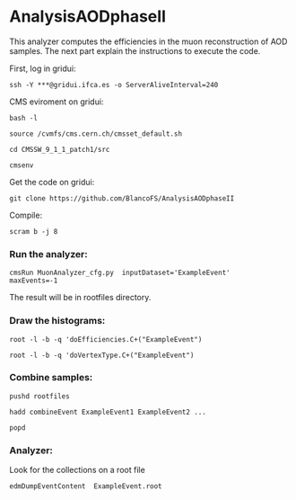 # AnalysisAODphaseII


This analyzer computes the efficiencies in the muon reconstruction of AOD samples. The next part explain the instructions to execute the code. 

First, log in gridui:

```ssh -Y ***@gridui.ifca.es -o ServerAliveInterval=240```

CMS eviroment on gridui:

```
bash -l

source /cvmfs/cms.cern.ch/cmsset_default.sh

cd CMSSW_9_1_1_patch1/src

cmsenv
```

Get the code on gridui:

```git clone https://github.com/BlancoFS/AnalysisAODphaseII```

Compile:

```scram b -j 8```

### Run the analyzer:

```cmsRun MuonAnalyzer_cfg.py  inputDataset='ExampleEvent'           maxEvents=-1```

The result will be in rootfiles directory.

### Draw the histograms:

```
root -l -b -q 'doEfficiencies.C+("ExampleEvent")

root -l -b -q 'doVertexType.C+("ExampleEvent")
```


### Combine samples:

```
pushd rootfiles

hadd combineEvent ExampleEvent1 ExampleEvent2 ...

popd
```

### Analyzer:

Look for the collections on a root file

```
edmDumpEventContent  ExampleEvent.root
```




